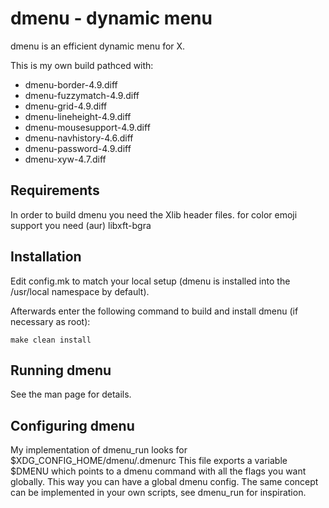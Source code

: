 dmenu - dynamic menu
====================
dmenu is an efficient dynamic menu for X.

This is my own build pathced with:
 - dmenu-border-4.9.diff
 - dmenu-fuzzymatch-4.9.diff
 - dmenu-grid-4.9.diff
 - dmenu-lineheight-4.9.diff
 - dmenu-mousesupport-4.9.diff
 - dmenu-navhistory-4.6.diff
 - dmenu-password-4.9.diff
 - dmenu-xyw-4.7.diff


Requirements
------------
In order to build dmenu you need the Xlib header files.
for color emoji support you need (aur) libxft-bgra


Installation
------------
Edit config.mk to match your local setup (dmenu is installed into
the /usr/local namespace by default).

Afterwards enter the following command to build and install dmenu
(if necessary as root):

    make clean install


Running dmenu
-------------
See the man page for details.


Configuring dmenu
-------------
My implementation of dmenu_run looks for $XDG_CONFIG_HOME/dmenu/.dmenurc 
This file exports a variable $DMENU which points to a dmenu command with all the flags you want globally.
This way you can have a global dmenu config.
The same concept can be implemented in your own scripts, see dmenu_run for inspiration.
